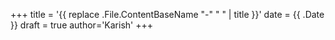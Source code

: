 +++
title = '{{ replace .File.ContentBaseName "-" " " | title }}'
date = {{ .Date }}
draft = true
author='Karish'
+++
